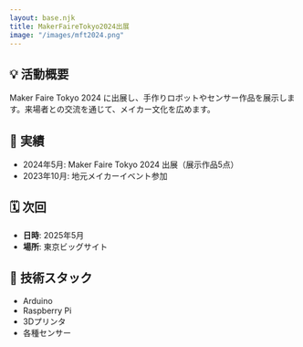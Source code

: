 ```yaml
---
layout: base.njk
title: MakerFaireTokyo2024出展
image: "/images/mft2024.png"
---
```


## 💡 活動概要

Maker Faire Tokyo 2024 に出展し、手作りロボットやセンサー作品を展示します。来場者との交流を通じて、メイカー文化を広めます。

## 🚀 実績

- 2024年5月: Maker Faire Tokyo 2024 出展（展示作品5点）
- 2023年10月: 地元メイカーイベント参加

## 🗓 次回

- **日時**: 2025年5月  
- **場所**: 東京ビッグサイト  

## 🔧 技術スタック

- Arduino  
- Raspberry Pi  
- 3Dプリンタ  
- 各種センサー
